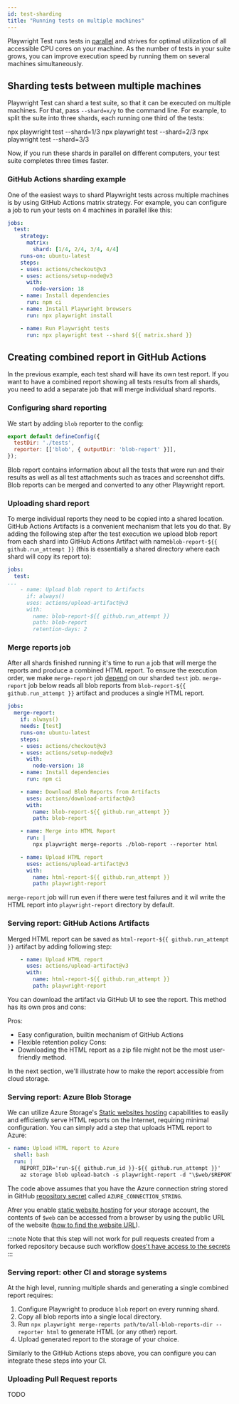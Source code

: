 ```yaml
---
id: test-sharding
title: "Running tests on multiple machines"
---
```


Playwright Test runs tests in [parallel](/test-parallel.md) and strives for optimal utilization of all accessible CPU cores on your machine. As the number of tests in your suite grows, you can improve execution speed by running them on several machines simultaneously.

## Sharding tests between multiple machines

Playwright Test can shard a test suite, so that it can be executed on multiple machines. For that, pass `--shard=x/y` to the command line. For example, to split the suite into three shards, each running one third of the tests:

npx playwright test --shard=1/3
npx playwright test --shard=2/3
npx playwright test --shard=3/3

Now, if you run these shards in parallel on different computers, your test suite completes three times faster.

### GitHub Actions sharding example

One of the easiest ways to shard Playwright tests across multiple machines is by using GitHub Actions matrix strategy. For example, you can configure a job to run your tests on 4 machines in parallel like this:

```yaml
jobs:
  test:
    strategy:
      matrix:
        shard: [1/4, 2/4, 3/4, 4/4]
    runs-on: ubuntu-latest
    steps:
    - uses: actions/checkout@v3
    - uses: actions/setup-node@v3
      with:
        node-version: 18
    - name: Install dependencies
      run: npm ci
    - name: Install Playwright browsers
      run: npx playwright install

    - name: Run Playwright tests
      run: npx playwright test --shard ${{ matrix.shard }}
```

## Creating combined report in GitHub Actions

In the previous example, each test shard will have its own test report. If you want to have a combined report showing all tests results from all shards, you need to add a separate job that will merge individual shard reports.

### Configuring shard reporting

We start by adding `blob` reporter to the config:

```js
export default defineConfig({
  testDir: './tests',
  reporter: [['blob', { outputDir: 'blob-report' }]],
});
```

Blob report contains information about all the tests that were run and their results as well as all test attachments such as traces and screenshot diffs. Blob reports can be merged and converted to any other Playwright report.

### Uploading shard report

To merge individual reports they need to be copied into a shared location. GitHub Actions Artifacts is a convenient mechanism that lets you do that. By adding the following step after the test execution we upload blob report from each shard into GitHub Actions Artifact with name`blob-report-${{ github.run_attempt }}` (this is essentially a shared directory where each shard will copy its report to):

```yaml
jobs:
  test:
...
    - name: Upload blob report to Artifacts
      if: always()
      uses: actions/upload-artifact@v3
      with:
        name: blob-report-${{ github.run_attempt }}
        path: blob-report
        retention-days: 2
```

### Merge reports job

After all shards finished running it's time to run a job that will merge the reports and produce a combined HTML report. To ensure the execution order, we make `merge-report` job [depend](https://docs.github.com/en/actions/using-jobs/using-jobs-in-a-workflow#defining-prerequisite-jobs) on our sharded `test` job. `merge-report` job below reads all blob reports from `blob-report-${{ github.run_attempt }}` artifact and produces a single HTML report.

```yaml
jobs:
  merge-report:
    if: always()
    needs: [test]
    runs-on: ubuntu-latest
    steps:
    - uses: actions/checkout@v3
    - uses: actions/setup-node@v3
      with:
        node-version: 18
    - name: Install dependencies
      run: npm ci

    - name: Download Blob Reports from Artifacts
      uses: actions/download-artifact@v3
      with:
        name: blob-report-${{ github.run_attempt }}
        path: blob-report

    - name: Merge into HTML Report
      run: |
        npx playwright merge-reports ./blob-report --reporter html

    - name: Upload HTML report
      uses: actions/upload-artifact@v3
      with:
        name: html-report-${{ github.run_attempt }}
        path: playwright-report
```

`merge-report` job will run even if there were test failures and it wil write the HTML report into `playwright-report` directory by default.

### Serving report: GitHub Actions Artifacts 

Merged HTML report can be saved as `html-report-${{ github.run_attempt }}` artifact by adding following step:

```yaml
    - name: Upload HTML report
      uses: actions/upload-artifact@v3
      with:
        name: html-report-${{ github.run_attempt }}
        path: playwright-report
```

You can download the artifact via GitHub UI to see the report. This method has its own pros and cons:

Pros:
- Easy configuration, builtin mechanism of GitHub Actions
- Flexible retention policy
Cons:
- Downloading the HTML report as a zip file might not be the most user-friendly method.

In the next section, we'll illustrate how to make the report accessible from cloud storage.

### Serving report: Azure Blob Storage

We can utilize Azure Storage's [Static websites hosting](https://learn.microsoft.com/en-us/azure/storage/blobs/storage-blob-static-website) capabilities to easily and efficiently serve HTML reports on the Internet, requiring minimal configuration. You can simply add a step that uploads HTML report to Azure:

```yaml
- name: Upload HTML report to Azure
  shell: bash
  run: |
    REPORT_DIR='run-${{ github.run_id }}-${{ github.run_attempt }}'
    az storage blob upload-batch -s playwright-report -d "\$web/$REPORT_DIR" --connection-string "${{ secrets.AZURE_CONNECTION_STRING }}"
```

The code above assumes that you have the Azure connection string stored in GitHub [repository secret](https://docs.github.com/en/actions/security-guides/encrypted-secrets#creating-encrypted-secrets-for-a-repository) called `AZURE_CONNECTION_STRING`.

Afrer you enable [static website hosting](https://learn.microsoft.com/en-us/azure/storage/blobs/storage-blob-static-website#setting-up-a-static-website) for your storage account, the contents of `$web` can be accessed from a browser by using the public URL of the website ([how to find the website URL](https://learn.microsoft.com/en-us/azure/storage/blobs/storage-blob-static-website-how-to?tabs=azure-portal#portal-find-url)).

:::note
Note that this step will not work for pull requests created from a forked repository because such workflow [does't have access to the secrets](https://docs.github.com/en/actions/security-guides/encrypted-secrets#using-encrypted-secrets-in-a-workflow)
:::

### Serving report: other CI and storage systems

At the high level, running multiple shards and generating a single combined report requires:

1. Configure Playwright to produce `blob` report on every running shard.
1. Copy all blob reports into a single local directory.
1. Run `npx playwright merge-reports path/to/all-blob-reports-dir --reporter html` to generate HTML (or any other) report.
1. Upload generated report to the storage of your choice.

Similarly to the GitHub Actions steps above, you can configure you can integrate these steps into your CI.

### Uploading Pull Request reports

TODO